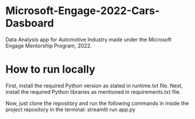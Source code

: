 # Microsoft-Engage-2022-Cars-Dasboard
Data Analysis app for Automotive Industry made under the Microsoft Engage Mentorship Program, 2022.
# How to run locally
First, install the required Python version as stated in runtime.txt file.
Next, install the required Python libraries as mentioned in requirements.txt file.

Now, just clone the repository and run the following commands in inside the project repository in the terminal:
streamlit run app.py
